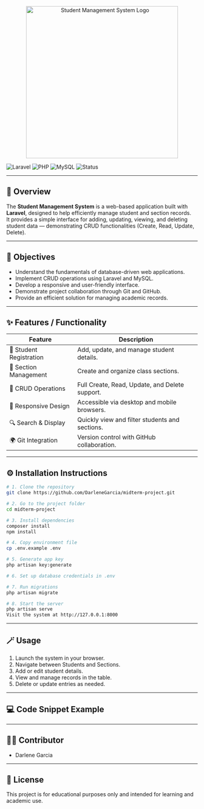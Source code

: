 <p align="center">
  <img src="phonto.png" width="400" alt="Student Management System Logo">
</p>

![Laravel](https://img.shields.io/badge/Framework-Laravel-red?style=flat-square)
![PHP](https://img.shields.io/badge/Language-PHP-blue?style=flat-square)
![MySQL](https://img.shields.io/badge/Database-MySQL-orange?style=flat-square)
![Status](https://img.shields.io/badge/Status-Active-brightgreen?style=flat-square)

---

## 🧾 Overview
The **Student Management System** is a web-based application built with **Laravel**, designed to help efficiently manage student and section records.  
It provides a simple interface for adding, updating, viewing, and deleting student data — demonstrating CRUD functionalities (Create, Read, Update, Delete).

---

## 🎯 Objectives
- Understand the fundamentals of database-driven web applications.  
- Implement CRUD operations using Laravel and MySQL.  
- Develop a responsive and user-friendly interface.  
- Demonstrate project collaboration through Git and GitHub.  
- Provide an efficient solution for managing academic records.

---

## ✨ Features / Functionality
| Feature | Description |
|----------|--------------|
| 🧍 Student Registration | Add, update, and manage student details. |
| 🏫 Section Management | Create and organize class sections. |
| 🔁 CRUD Operations | Full Create, Read, Update, and Delete support. |
| 📱 Responsive Design | Accessible via desktop and mobile browsers. |
| 🔍 Search & Display | Quickly view and filter students and sections. |
| 🌍 Git Integration | Version control with GitHub collaboration. |

---

## ⚙️ Installation Instructions

```bash
# 1. Clone the repository
git clone https://github.com/DarleneGarcia/midterm-project.git

# 2. Go to the project folder
cd midterm-project

# 3. Install dependencies
composer install
npm install

# 4. Copy environment file
cp .env.example .env

# 5. Generate app key
php artisan key:generate

# 6. Set up database credentials in .env

# 7. Run migrations
php artisan migrate

# 8. Start the server
php artisan serve
Visit the system at http://127.0.0.1:8000
```
---

## 🪄 Usage
1. Launch the system in your browser.
2. Navigate between Students and Sections.
3. Add or edit student details.
4. View and manage records in the table.
5. Delete or update entries as needed.

---

## 💻 Code Snippet Example

---

## 👩‍💻 Contributor
- Darlene Garcia

---

## 📜 License
This project is for educational purposes only and intended for learning and academic use.